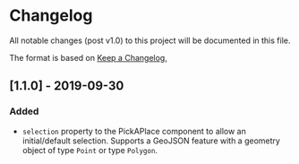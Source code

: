 # Changelog

All notable changes (post v1.0) to this project will be documented in this file.

The format is based on [Keep a Changelog](https://keepachangelog.com/en/1.0.0/),

## [1.1.0] - 2019-09-30

### Added

- `selection` property to the PickAPlace component to allow an initial/default selection. Supports a GeoJSON feature with a geometry object of type `Point` or type `Polygon`.
